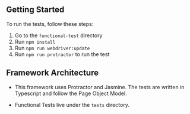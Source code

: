 Getting Started
---------------

To run the tests, follow these steps:

 1. Go to the `functional-test` directory
 2. Run `npm install`
 5. Run `npm run webdriver:update`
 6. Run `npm run protractor` to run the test
 
 
 Framework Architecture
 ----------------------
 - This framework uses Protractor and Jasmine. The tests are written in Typescript and follow the Page Object Model.
 
 - Functional Tests live under the `tests` directory.
 
 